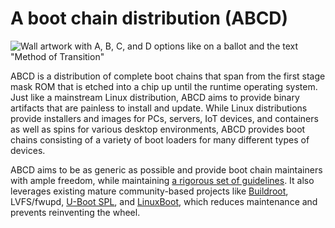 # A boot chain distribution (ABCD)

![Wall artwork with A, B, C, and D options like on a ballot and the text
  "Method of Transition"](doc/method-of-transition.webp)

ABCD is a distribution of complete boot chains that span from the first stage
mask ROM that is etched into a chip up until the runtime operating system. Just
like a mainstream Linux distribution, ABCD aims to provide binary artifacts
that are painless to install and update. While Linux distributions provide
installers and images for PCs, servers, IoT devices, and containers as well as
spins for various desktop environments, ABCD provides boot chains consisting of
a variety of boot loaders for many different types of devices.

ABCD aims to be as generic as possible and provide boot chain maintainers with
ample freedom, while maintaining [a rigorous set of
guidelines](doc/design-a-chain.md). It also leverages existing mature
community-based projects like [Buildroot](doc/buildroot.md), LVFS/fwupd,
[U-Boot SPL](doc/u-boot.md), and
[LinuxBoot](https://book.linuxboot.org/#what-is-linuxboot), which reduces
maintenance and prevents reinventing the wheel.

